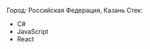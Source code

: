 Город: Российская Федерация, Казань
Стек:
<ul>
  <li>С#</li>
  <li>JavaScript</li>
  <li>React</li>
</ul>

